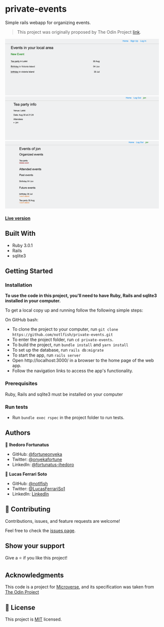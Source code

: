 # private-events

Simple rails webapp for organizing events.

> This project was originally proposed by The Odin Project [link](https://www.theodinproject.com/paths/full-stack-ruby-on-rails/courses/ruby-on-rails/lessons/associations).

![Screenshot](assets/imgs/event-index.png)
![Screenshot](assets/imgs/events-info.png)
![Screenshot](assets/imgs/users-event.png)

#### [Live version](https://pacific-hollows-10915.herokuapp.com/)

## Built With

- Ruby 3.0.1
- Rails
- sqlite3

## Getting Started
### Installation

**To use the code in this project, you'll need to have Ruby, Rails and sqlite3 installed in your computer.**

To get a local copy up and running follow the following simple steps:

On GitHub bash:

  - To clone the project to your computer, run `git clone https://github.com/notlfish/private-events.git`
  - To enter the project folder, run `cd private-events`.
  - To build the project, run `bundle install` and `yarn install` 
  - To set up the database, run `rails db:migrate`
  - To start the app, run `rails server`
  - Open http://localhost:3000/ in a browser to the home page of the web app.
  - Follow the navigation links to access the app's functionality.

### Prerequisites

Ruby, Rails and sqlite3 must be installed on your computer

### Run tests
- Run `bundle exec rspec` in the project folder to run tests.

## Authors

👤 **Ihedoro Fortunatus**

- GitHub: [@fortuneonyeka](https://github.com/fortuneonyeka/)
- Twitter: [@onyekafortune](https://twitter.com/AngelaCunaDev)
- LinkedIn: [@fortunatus-ihedoro](https://www.linkedin.com/in/fortunatus-ihedoro/)

👤 **Lucas Ferrari Soto**

- GitHub: [@notlfish](https://github.com/notlfish)
- Twitter: [@LucasFerrariSo1](https://twitter.com/LucasFerrariSo1)
- LinkedIn: [LinkedIn](https://www.linkedin.com/in/lucas-mauricio-ferrari-soto-472a3515a/)

## 🤝 Contributing

Contributions, issues, and feature requests are welcome!

Feel free to check the [issues page](https://github.com/notlfish/ruby-bubble-sort/issues).

## Show your support

Give a ⭐️ if you like this project!

## Acknowledgments

This code is a project for [Microverse](https://www.microverse.org/), and its specification was taken from [The Odin Project](https://www.theodinproject.com/home)

## 📝 License

This project is [MIT](./LICENSE) licensed.
